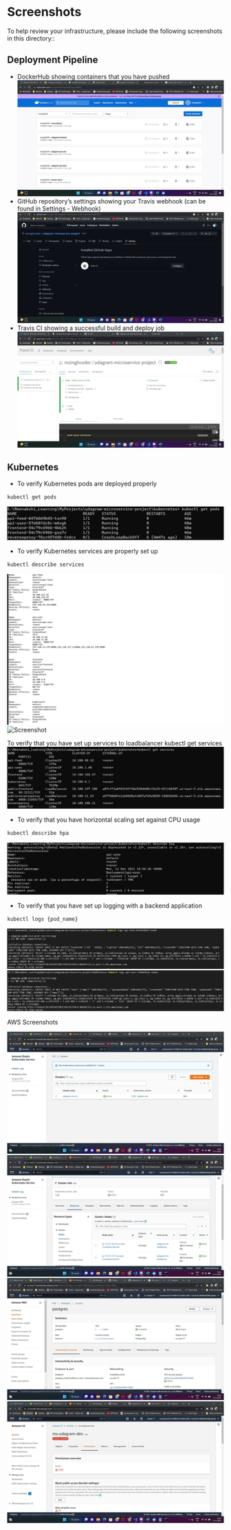 # Screenshots
To help review your infrastructure, please include the following screenshots in this directory::

## Deployment Pipeline
* DockerHub showing containers that you have pushed
![Screenshot](Docker-Images.jpg)
* GitHub repository’s settings showing your Travis webhook (can be found in Settings - Webhook)
![Screenshot](TravisCI-Integration.jpg)
* Travis CI showing a successful build and deploy job
![Screenshot](TravisCI_Successful.jpg)
## Kubernetes
* To verify Kubernetes pods are deployed properly
```bash
kubectl get pods
```
![Screenshot](Pods.jpg)
* To verify Kubernetes services are properly set up
```bash
kubectl describe services
```
![Screenshot](services-1.jpg)
![Screenshot](service-2.jpg)

To verify that you have set up services to loadbalancer
kubectl get services
![Screenshot](services.jpg)

* To verify that you have horizontal scaling set against CPU usage
```bash
kubectl describe hpa
```
![Screenshot](hpa.jpg)
* To verify that you have set up logging with a backend application
```bash
kubectl logs {pod_name}
```
![Screenshot](Feed-API-Logs.jpg)
![Screenshot](User-API-Logs.jpg)

AWS Screenshots

![Screenshot](AWS-Cluster.jpg)
![Screenshot](AWS-Cluster-Nodes.jpg)
![Screenshot](AWS-RDS.jpg)
![Screenshot](AWS-S3Bucket.jpg)
